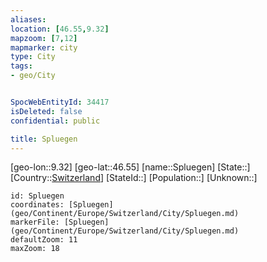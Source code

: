 ```yaml
---
aliases: 
location: [46.55,9.32]
mapzoom: [7,12] 
mapmarker: city 
type: City
tags:
- geo/City


SpocWebEntityId: 34417
isDeleted: false
confidential: public

title: Spluegen
---
```

[geo-lon::9.32]
[geo-lat::46.55]
[name::Spluegen]
[State::]
[Country::[Switzerland](geo/Continent/Europe/Switzerland.md)]
[StateId::]
[Population::]
[Unknown::]


```leaflet
id: Spluegen
coordinates: [Spluegen](geo/Continent/Europe/Switzerland/City/Spluegen.md)
markerFile: [Spluegen](geo/Continent/Europe/Switzerland/City/Spluegen.md)
defaultZoom: 11 
maxZoom: 18
```


